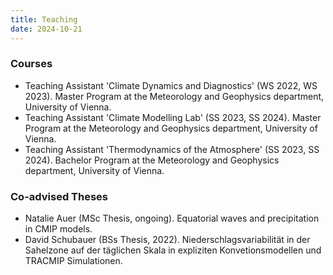 ```yaml
---
title: Teaching
date: 2024-10-21
---
```


### Courses
* Teaching Assistant 'Climate Dynamics and Diagnostics' (WS 2022, WS 2023). Master Program at the Meteorology and Geophysics department, University of Vienna.
* Teaching Assistant 'Climate Modelling Lab' (SS 2023, SS 2024). Master Program at the Meteorology and Geophysics department, University of Vienna.
* Teaching Assistant 'Thermodynamics of the Atmosphere' (SS 2023, SS 2024). Bachelor Program at the Meteorology and Geophysics department, University of Vienna.
### Co-advised Theses
* Natalie Auer (MSc Thesis, ongoing). Equatorial waves and precipitation in CMIP models.
* David Schubauer (BSs Thesis, 2022). Niederschlagsvariabilität in der Sahelzone auf der täglichen Skala in expliziten Konvetionsmodellen und TRACMIP Simulationen.

